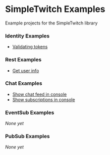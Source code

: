 # SimpleTwitch Examples
Example projects for the SimpleTwitch library

### Identity Examples  
- [Validating tokens](https://github.com/AuxLabs/SimpleTwitch-Examples/tree/main/src/ValidateTokenExample)

### Rest Examples
- [Get user info](https://github.com/AuxLabs/SimpleTwitch-Examples/tree/main/src/GetUserInfoExample)

### Chat Examples
- [Show chat feed in console](https://github.com/AuxLabs/SimpleTwitch-Examples/tree/main/src/ChatConnectionExample)
- [Show subscriptions in console](https://github.com/AuxLabs/SimpleTwitch-Examples/tree/main/src/ChatSubscriptionEventsExample)

### EventSub Examples  
*None yet*

### PubSub Examples  
*None yet*
